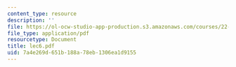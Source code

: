 ```yaml
---
content_type: resource
description: ''
file: https://ol-ocw-studio-app-production.s3.amazonaws.com/courses/22-103-microscopic-theory-of-transport-fall-2003/7a4e269d651b188a78eb1306ea1d9155_lec6.pdf
file_type: application/pdf
resourcetype: Document
title: lec6.pdf
uid: 7a4e269d-651b-188a-78eb-1306ea1d9155
---
```

